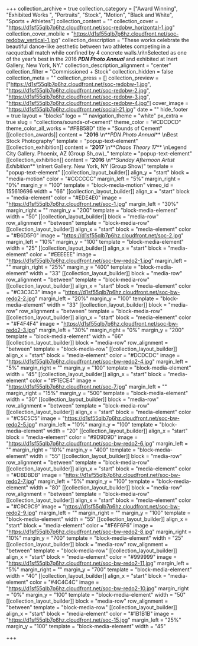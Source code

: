+++
collection_archive = true
collection_category = ["Award Winning", "Exhibited Works ", "Portraits", "Stock", "Motion", "Black and White", "Sports + Athletes"]
collection_content = ""
collection_cover = "https://d1sf55qlb7p6hz.cloudfront.net/soc-redobw_horizontal-1.jpg"
collection_cover_mobile = "https://d1sf55qlb7p6hz.cloudfront.net/soc-redobw_vertical-1.jpg"
collection_description = "These works celebrate the beautiful dance-like aesthetic between two athletes competing in a racquetball match while confined by 4 concrete walls.\n\nSelected as one of the year’s best in the 2016 **_PDN Photo Annual_** and exhibited at Inert Gallery, New York, NY."
collection_description_alignment = "center"
collection_filter = "Commissioned + Stock"
collection_hidden = false
collection_meta = ""
collection_press = []
collection_preview = ["https://d1sf55qlb7p6hz.cloudfront.net/soc-redobw-1.jpg", "https://d1sf55qlb7p6hz.cloudfront.net/soc-redobw-2.jpg", "https://d1sf55qlb7p6hz.cloudfront.net/soc-redobw-3.jpg", "https://d1sf55qlb7p6hz.cloudfront.net/soc-redobw-4.jpg"]
cover_image = "https://d1sf55qlb7p6hz.cloudfront.net/social-21.jpg"
date = ""
hide_footer = true
layout = "blocks"
logo = ""
navigation_theme = "white"
px_extra = true
slug = "collections/sounds-of-cement"
theme_color = "#CDCDCD"
theme_color_all_works = "#FBB58D"
title = "Sounds of Cement"
[[collection_awards]]
content = "**2016**  \n**_PDN Photo Annual_**   \nBest Stock Photography"
template = "popup-text-element"
[[collection_exhibition]]
content = "**2017**  \n**_Chaos Theory 17_**  \nLegend City Gallery. Phoenix, AZ (Group Sh_ow)_"
template = "popup-text-element"
[[collection_exhibition]]
content = "**2016**  \n**_Sunday Afternoon Artist Exhibition_**  \nInert Gallery. New York, NY (Group Show)"
template = "popup-text-element"
[[collection_layout_builder]]
align_y = "start"
block = "media-motion"
color = "#CCCCCC"
margin_left = "5%"
margin_right = "0%"
margin_y = "100"
template = "block-media-motion"
vimeo_id = 155619696
width = "66"
[[collection_layout_builder]]
align_x = "start"
block = "media-element"
color = "#EDE4E0"
image = "https://d1sf55qlb7p6hz.cloudfront.net/soc-1.jpg"
margin_left = "30%"
margin_right = ""
margin_y = "200"
template = "block-media-element"
width = "50"
[[collection_layout_builder]]
block = "media-row"
row_alignment = "between"
template = "block-media-row"
[[collection_layout_builder]]
align_x = "start"
block = "media-element"
color = "#B6D5F0"
image = "https://d1sf55qlb7p6hz.cloudfront.net/soc-2.jpg"
margin_left = "10%"
margin_y = "100"
template = "block-media-element"
width = "25"
[[collection_layout_builder]]
align_x = "start"
block = "media-element"
color = "#EEEEEE"
image = "https://d1sf55qlb7p6hz.cloudfront.net/soc-bw-redo2-1.jpg"
margin_left = ""
margin_right = "25%"
margin_y = "400"
template = "block-media-element"
width = "33"
[[collection_layout_builder]]
block = "media-row"
row_alignment = "between"
template = "block-media-row"
[[collection_layout_builder]]
align_x = "start"
block = "media-element"
color = "#C3C3C3"
image = "https://d1sf55qlb7p6hz.cloudfront.net/soc-bw-redo2-2.jpg"
margin_left = "20%"
margin_y = "100"
template = "block-media-element"
width = "33"
[[collection_layout_builder]]
block = "media-row"
row_alignment = "between"
template = "block-media-row"
[[collection_layout_builder]]
align_x = "start"
block = "media-element"
color = "#F4F4F4"
image = "https://d1sf55qlb7p6hz.cloudfront.net/soc-bw-redo2-3.jpg"
margin_left = "30%"
margin_right = "0%"
margin_y = "200"
template = "block-media-element"
width = "66"
[[collection_layout_builder]]
block = "media-row"
row_alignment = "between"
template = "block-media-row"
[[collection_layout_builder]]
align_x = "start"
block = "media-element"
color = "#DCDCDC"
image = "https://d1sf55qlb7p6hz.cloudfront.net/soc-bw-redo2-4.jpg"
margin_left = "5%"
margin_right = ""
margin_y = "100"
template = "block-media-element"
width = "45"
[[collection_layout_builder]]
align_x = "start"
block = "media-element"
color = "#F1ECE4"
image = "https://d1sf55qlb7p6hz.cloudfront.net/soc-7.jpg"
margin_left = ""
margin_right = "15%"
margin_y = "500"
template = "block-media-element"
width = "30"
[[collection_layout_builder]]
block = "media-row"
row_alignment = "between"
template = "block-media-row"
[[collection_layout_builder]]
align_x = "start"
block = "media-element"
color = "#C5C5C5"
image = "https://d1sf55qlb7p6hz.cloudfront.net/soc-bw-redo2-5.jpg"
margin_left = "10%"
margin_y = "100"
template = "block-media-element"
width = "20"
[[collection_layout_builder]]
align_x = "start"
block = "media-element"
color = "#9D9D9D"
image = "https://d1sf55qlb7p6hz.cloudfront.net/soc-bw-redo2-6.jpg"
margin_left = ""
margin_right = "10%"
margin_y = "400"
template = "block-media-element"
width = "55"
[[collection_layout_builder]]
block = "media-row"
row_alignment = "between"
template = "block-media-row"
[[collection_layout_builder]]
align_x = "start"
block = "media-element"
color = "#DBDBDB"
image = "https://d1sf55qlb7p6hz.cloudfront.net/soc-bw-redo2-7.jpg"
margin_left = "5%"
margin_y = "100"
template = "block-media-element"
width = "80"
[[collection_layout_builder]]
block = "media-row"
row_alignment = "between"
template = "block-media-row"
[[collection_layout_builder]]
align_x = "start"
block = "media-element"
color = "#C9C9C9"
image = "https://d1sf55qlb7p6hz.cloudfront.net/soc-bw-redo2-9.jpg"
margin_left = ""
margin_right = ""
margin_y = "100"
template = "block-media-element"
width = "55"
[[collection_layout_builder]]
align_x = "start"
block = "media-element"
color = "#F6F6F6"
image = "https://d1sf55qlb7p6hz.cloudfront.net/soc-bw-redo2-8.jpg"
margin_right = "10%"
margin_y = "700"
template = "block-media-element"
width = "25"
[[collection_layout_builder]]
block = "media-row"
row_alignment = "between"
template = "block-media-row"
[[collection_layout_builder]]
align_x = "start"
block = "media-element"
color = "#999999"
image = "https://d1sf55qlb7p6hz.cloudfront.net/soc-bw-redo2-11.jpg"
margin_left = "5%"
margin_right = ""
margin_y = "700"
template = "block-media-element"
width = "40"
[[collection_layout_builder]]
align_x = "start"
block = "media-element"
color = "#4C4C4C"
image = "https://d1sf55qlb7p6hz.cloudfront.net/soc-bw-redo2-10.jpg"
margin_right = "0%"
margin_y = "100"
template = "block-media-element"
width = "50"
[[collection_layout_builder]]
block = "media-row"
row_alignment = "between"
template = "block-media-row"
[[collection_layout_builder]]
align_x = "start"
block = "media-element"
color = "#1B1B1B"
image = "https://d1sf55qlb7p6hz.cloudfront.net/soc-15.jpg"
margin_left = "25%"
margin_y = "100"
template = "block-media-element"
width = "45"

+++
